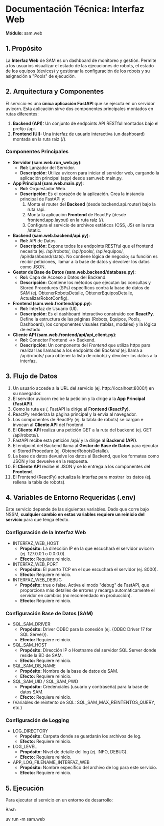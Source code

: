 # **Documentación Técnica: Interfaz Web**

**Módulo:** sam.web

## **1. Propósito**

La **Interfaz Web** de SAM es un dashboard de monitoreo y gestión. Permite a los usuarios visualizar el estado de las ejecuciones de robots, el estado de los equipos (devices) y gestionar la configuración de los robots y su asignación a "Pools" de ejecución.

## **2. Arquitectura y Componentes**

El servicio es una **única aplicación FastAPI** que se ejecuta en un servidor uvicorn. Esta aplicación sirve dos componentes principales montados en rutas diferentes:

1. **Backend (API):** Un conjunto de endpoints API RESTful montados bajo el prefijo /api.  
2. **Frontend (UI):** Una interfaz de usuario interactiva (un dashboard) montada en la ruta raíz (/).

### **Componentes Principales**

* **Servidor (sam.web.run_web.py)**:  
  * **Rol:** Lanzador del Servidor.  
  * **Descripción:** Utiliza uvicorn para iniciar el servidor web, cargando la aplicación principal (app) desde sam.web.main.py.  
* **App Principal (sam.web.main.py)**:  
  * **Rol:** Orquestador Web.  
  * **Descripción:** Es el corazón de la aplicación. Crea la instancia principal de FastAPI y:  
    1. Monta el router del **Backend** (desde backend.api.router) bajo la ruta /api.  
    2. Monta la aplicación **Frontend** de ReactPy (desde frontend.app.layout) en la ruta raíz (/).  
    3. Configura el servicio de archivos estáticos (CSS, JS) en la ruta /static.  
* **Backend (sam.web.backend/api.py)**:  
  * **Rol:** API de Datos.  
  * **Descripción:** Expone todos los endpoints RESTful que el frontend necesita (ej. /api/robots/, /api/pools/, /api/equipos/, /api/dashboard/stats). No contiene lógica de negocio; su función es recibir peticiones, llamar a la base de datos y devolver los datos como JSON.  
* **Gestor de Base de Datos (sam.web.backend/database.py)**:  
  * **Rol:** Capa de Acceso a Datos del Backend.  
  * **Descripción:** Contiene los métodos que ejecutan las consultas y Stored Procedures (SPs) específicos contra la base de datos de SAM (ej. ObtenerRobotsDetalle, ObtenerEquiposDetalle, ActualizarRobotConfig).  
* **Frontend (sam.web.frontend/app.py)**:  
  * **Rol:** Interfaz de Usuario (UI).  
  * **Descripción:** Es el dashboard interactivo construido con **ReactPy**. Define la estructura de las páginas (Robots, Equipos, Pools, Dashboard), los componentes visuales (tablas, modales) y la lógica de estado.  
* **Cliente API (sam.web.frontend/api/api_client.py)**:  
  * **Rol:** Conector Frontend ->> Backend.  
  * **Descripción:** Un componente del *Frontend* que utiliza httpx para realizar las llamadas a los endpoints del *Backend* (ej. llama a /api/robots/ para obtener la lista de robots) y devolver los datos a la interfaz.

## **3. Flujo de Datos**

1. Un usuario accede a la URL del servicio (ej. http://localhost:8000/) en su navegador.  
2. El servidor uvicorn recibe la petición y la dirige a la **App Principal (FastAPI)**.  
3. Como la ruta es /, FastAPI la dirige al **Frontend (ReactPy)**.  
4. ReactPy renderiza la página principal y la envía al navegador.  
5. Los componentes de ReactPy (ej. la tabla de robots) se cargan e invocan al **Cliente API** del frontend.  
6. El **Cliente API** realiza una petición GET a la ruta del backend (ej. GET /api/robots/).  
7. FastAPI recibe esta petición /api/ y la dirige al **Backend (API)**.  
8. El endpoint del Backend llama al **Gestor de Base de Datos** para ejecutar el Stored Procedure (ej. ObtenerRobotsDetalle).  
9. La base de datos devuelve los datos al Backend, que los formatea como JSON y los devuelve en la respuesta.  
10. El **Cliente API** recibe el JSON y se lo entrega a los componentes del **Frontend**.  
11. El Frontend (ReactPy) actualiza la interfaz para mostrar los datos (ej. rellena la tabla de robots).

## **4. Variables de Entorno Requeridas (.env)**

Este servicio depende de las siguientes variables. Dado que corre bajo NSSM, **cualquier cambio en estas variables requiere un reinicio del servicio** para que tenga efecto.

### **Configuración de la Interfaz Web**

* INTERFAZ_WEB_HOST  
  * **Propósito:** La dirección IP en la que escuchará el servidor uvicorn (ej. 127.0.0.1 o 0.0.0.0).  
  * **Efecto:** Requiere reinicio.  
* INTERFAZ_WEB_PORT  
  * **Propósito:** El puerto TCP en el que escuchará el servidor (ej. 8000).  
  * **Efecto:** Requiere reinicio.  
* INTERFAZ_WEB_DEBUG  
  * **Propósito:** true o false. Activa el modo "debug" de FastAPI, que proporciona más detalles de errores y recarga automáticamente el servidor en cambios (no recomendado en producción).  
  * **Efecto:** Requiere reinicio.

### **Configuración Base de Datos (SAM)**

* SQL_SAM_DRIVER  
  * **Propósito:** Driver ODBC para la conexión (ej. {ODBC Driver 17 for SQL Server}).  
  * **Efecto:** Requiere reinicio.  
* SQL_SAM_HOST  
  * **Propósito:** Dirección IP o Hostname del servidor SQL Server donde reside la BD de SAM.  
  * **Efecto:** Requiere reinicio.  
* SQL_SAM_DB_NAME  
  * **Propósito:** Nombre de la base de datos de SAM.  
  * **Efecto:** Requiere reinicio.  
* SQL_SAM_UID / SQL_SAM_PWD  
  * **Propósito:** Credenciales (usuario y contraseña) para la base de datos SAM.  
  * **Efecto:** Requiere reinicio.  
* (Variables de reintento de SQL: SQL_SAM_MAX_REINTENTOS_QUERY, etc.)

### **Configuración de Logging**

* LOG_DIRECTORY  
  * **Propósito:** Carpeta donde se guardarán los archivos de log.  
  * **Efecto:** Requiere reinicio.  
* LOG_LEVEL  
  * **Propósito:** Nivel de detalle del log (ej. INFO, DEBUG).  
  * **Efecto:** Requiere reinicio.  
* APP_LOG_FILENAME_INTERFAZ_WEB  
  * **Propósito:** Nombre específico del archivo de log para este servicio.  
  * **Efecto:** Requiere reinicio.

## **5. Ejecución**

Para ejecutar el servicio en un entorno de desarrollo:

Bash

uv run -m sam.web

